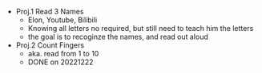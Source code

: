 - Proj.1 Read 3 Names
  - Elon, Youtube, Bilibili
  - Knowing all letters no required, but still need to teach him the letters
  - the goal is to recoginze the names, and read out aloud
- Proj.2 Count Fingers
  - aka. read from 1 to 10
  - DONE on 20221222
